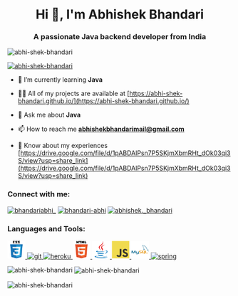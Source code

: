 <h1 align="center">Hi 👋, I'm Abhishek Bhandari</h1>
<h3 align="center">A passionate Java backend developer from India</h3>

<p align="left"> <img src="https://komarev.com/ghpvc/?username=abhi-shek-bhandari&label=Profile%20views&color=0e75b6&style=flat" alt="abhi-shek-bhandari" /> </p>

<p align="left"> <a href="https://github.com/ryo-ma/github-profile-trophy"><img src="https://github-profile-trophy.vercel.app/?username=abhi-shek-bhandari" alt="abhi-shek-bhandari" /></a> </p>

- 🌱 I’m currently learning **Java**

- 👨‍💻 All of my projects are available at [https://abhi-shek-bhandari.github.io/](https://abhi-shek-bhandari.github.io/)

- 💬 Ask me about **Java**

- 📫 How to reach me **abhishekbhandarimail@gmail.com**

- 📄 Know about my experiences [https://drive.google.com/file/d/1pABDAlPsn7P5SKjmXbmRHt_dOk03qi3S/view?usp=share_link](https://drive.google.com/file/d/1pABDAlPsn7P5SKjmXbmRHt_dOk03qi3S/view?usp=share_link)

<h3 align="left">Connect with me:</h3>
<p align="left">
<a href="https://twitter.com/bhandariabhi_" target="blank"><img align="center" src="https://raw.githubusercontent.com/rahuldkjain/github-profile-readme-generator/master/src/images/icons/Social/twitter.svg" alt="bhandariabhi_" height="30" width="40" /></a>
<a href="https://linkedin.com/in/bhandari-abhi" target="blank"><img align="center" src="https://raw.githubusercontent.com/rahuldkjain/github-profile-readme-generator/master/src/images/icons/Social/linked-in-alt.svg" alt="bhandari-abhi" height="30" width="40" /></a>
<a href="https://instagram.com/abhishek._bhandari" target="blank"><img align="center" src="https://raw.githubusercontent.com/rahuldkjain/github-profile-readme-generator/master/src/images/icons/Social/instagram.svg" alt="abhishek._bhandari" height="30" width="40" /></a>
</p>

<h3 align="left">Languages and Tools:</h3>
<p align="left"> <a href="https://www.w3schools.com/css/" target="_blank" rel="noreferrer"> <img src="https://raw.githubusercontent.com/devicons/devicon/master/icons/css3/css3-original-wordmark.svg" alt="css3" width="40" height="40"/> </a> <a href="https://git-scm.com/" target="_blank" rel="noreferrer"> <img src="https://www.vectorlogo.zone/logos/git-scm/git-scm-icon.svg" alt="git" width="40" height="40"/> </a> <a href="https://heroku.com" target="_blank" rel="noreferrer"> <img src="https://www.vectorlogo.zone/logos/heroku/heroku-icon.svg" alt="heroku" width="40" height="40"/> </a> <a href="https://www.w3.org/html/" target="_blank" rel="noreferrer"> <img src="https://raw.githubusercontent.com/devicons/devicon/master/icons/html5/html5-original-wordmark.svg" alt="html5" width="40" height="40"/> </a> <a href="https://www.java.com" target="_blank" rel="noreferrer"> <img src="https://raw.githubusercontent.com/devicons/devicon/master/icons/java/java-original.svg" alt="java" width="40" height="40"/> </a> <a href="https://developer.mozilla.org/en-US/docs/Web/JavaScript" target="_blank" rel="noreferrer"> <img src="https://raw.githubusercontent.com/devicons/devicon/master/icons/javascript/javascript-original.svg" alt="javascript" width="40" height="40"/> </a> <a href="https://www.mysql.com/" target="_blank" rel="noreferrer"> <img src="https://raw.githubusercontent.com/devicons/devicon/master/icons/mysql/mysql-original-wordmark.svg" alt="mysql" width="40" height="40"/> </a> <a href="https://spring.io/" target="_blank" rel="noreferrer"> <img src="https://www.vectorlogo.zone/logos/springio/springio-icon.svg" alt="spring" width="40" height="40"/> </a> </p>

<p><img align="left" src="https://github-readme-stats.vercel.app/api/top-langs?username=abhi-shek-bhandari&show_icons=true&locale=en&layout=compact" alt="abhi-shek-bhandari" /></p>

<p>&nbsp;<img align="center" src="https://github-readme-stats.vercel.app/api?username=abhi-shek-bhandari&show_icons=true&locale=en" alt="abhi-shek-bhandari" /></p>

<p><img align="center" src="https://github-readme-streak-stats.herokuapp.com/?user=abhi-shek-bhandari&" alt="abhi-shek-bhandari" /></p>
